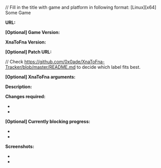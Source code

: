 // Fill in the title with game and platform in following format: [Linux][x64] Some Game 

**URL:** 

**[Optional] Game Version:**

**XnaToFna Version:**

**[Optional] Patch URL:** 

// Check https://github.com/0x0ade/XnaToFna-Tracker/blob/master/README.md to decide which label fits best.

**[Optional] XnaToFna arguments:** ` `

**Description:** 

**Changes required:**

* 
* 

**[Optional] Currently blocking progress:**

* 
* 

**Screenshots:**

* 
* 
